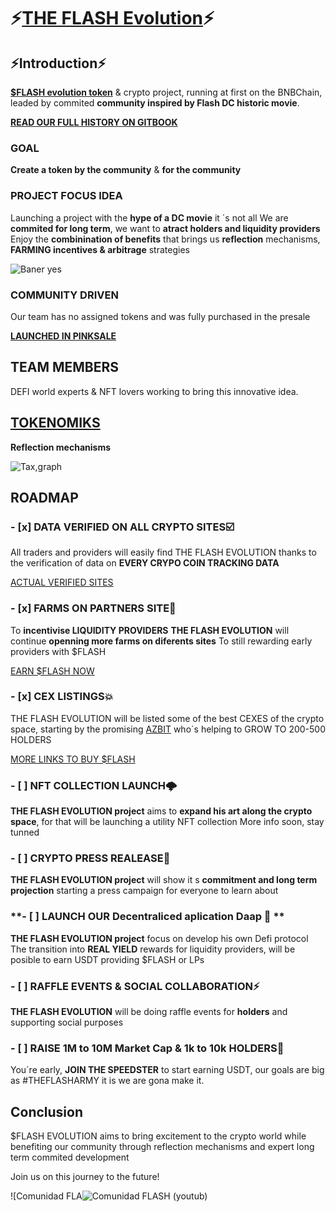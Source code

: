 # ⚡️[THE FLASH Evolution](https://linktr.ee/theflashtoken)⚡️

## ⚡️Introduction⚡️

[**$FLASH evolution token**]([url](https://the-flash-token.gitbook.io/the-flash-evolution/the-flash-evolution-docs/smart-contract-and-audit)) & crypto project, running at first on the BNBChain, leaded by commited **community inspired by Flash DC historic movie**.

[**READ OUR FULL HISTORY ON GITBOOK**](https://the-flash-token.gitbook.io/the-flash-evolution/the-flash-intro/know-about-usdflash-evolution/the-flash-evolution-history)


### **GOAL**  

**Create a token by the community** & **for the community**


### **PROJECT FOCUS IDEA** 

Launching a project with the **hype of a DC movie** it ´s not all
We are **commited for long term**, we want to **atract holders and liquidity providers** 
Enjoy the **combinination of benefits** that brings us **reflection** mechanisms, **FARMING incentives & arbitrage** strategies

![Baner yes](https://github.com/TheFlashCrypto/TheFlashCrypto/assets/130592325/2ce3c3e0-c947-4d05-b93a-342cd9b255be)


### **COMMUNITY DRIVEN** 
Our team has no assigned tokens and was fully purchased in the presale 

[**LAUNCHED IN PINKSALE**](https://the-flash-token.gitbook.io/the-flash-evolution/the-flash-intro/know-about-usdflash-evolution/pinksale-presale)


## **TEAM MEMBERS** 
DEFI world experts & NFT lovers working to bring this innovative idea.



## **[TOKENOMIKS](https://the-flash-token.gitbook.io/the-flash-evolution/the-flash-evolution-docs/tokenomiks)** 
**Reflection mechanisms**

![Tax,graph](https://github.com/TheFlashCrypto/TheFlashCrypto/assets/130592325/3f6fc886-7518-4ea3-900c-329fb14b5c4b)



## **ROADMAP** 

### **- [x] DATA VERIFIED ON ALL CRYPTO SITES**☑️
All traders and providers will easily find THE FLASH EVOLUTION thanks to the verification of data on **EVERY CRYPO COIN TRACKING DATA**

[ACTUAL VERIFIED SITES](https://the-flash-token.gitbook.io/the-flash-evolution/flash-evolution-links/partners-and-analytics)


### **- [x] FARMS ON PARTNERS SITE**🤑
To **incentivise LIQUIDITY PROVIDERS** **THE FLASH EVOLUTION** will continue **openning more farms on diferents sites**
To still rewarding early providers with $FLASH

[EARN $FLASH NOW](https://the-flash-token.gitbook.io/the-flash-evolution/flash-evolution-links/earn-the-usdflash-evolution)


### **- [x] CEX LISTINGS**💥
THE FLASH EVOLUTION will be listed some of the best CEXES of the crypto space, starting by the promising [AZBIT](https://azbit.com/exchange/FLASH_USDT/) who´s helping to GROW TO 200-500 HOLDERS

[MORE LINKS TO BUY $FLASH](https://the-flash-token.gitbook.io/the-flash-evolution/flash-evolution-links/swap-to-the-flash-evolution)


### **- [ ] NFT COLLECTION LAUNCH**🌩️
**THE FLASH EVOLUTION project** aims to **expand his art along the crypto space**, for that will be launching a utility NFT collection
More info soon, stay tunned


### **- [ ] CRYPTO PRESS REALEASE**📰
**THE FLASH EVOLUTION project** will show it s **commitment and long term projection** starting a press campaign for everyone to learn about


### **- [ ] LAUNCH OUR Decentraliced aplication Daap 🌉 **
**THE FLASH EVOLUTION project** focus on develop his own Defi protocol 
The transition into **REAL YIELD** rewards for liquidity providers, will be posible to earn USDT providing $FLASH or LPs


### **- [ ] RAFFLE EVENTS & SOCIAL COLLABORATION**⚡️
**THE FLASH EVOLUTION** will be doing raffle events for **holders** and supporting social purposes


### **- [ ] RAISE 1M to 10M Market Cap & 1k to 10k HOLDERS**🚀
You´re early, **JOIN THE SPEEDSTER** to start earning USDT, our goals are big as #THEFLASHARMY it is we are gona make it.



## Conclusion
$FLASH EVOLUTION aims to bring excitement to the crypto world while benefiting our community through reflection mechanisms and expert long term commited development

Join us on this journey to the future!

![Comunidad FLA![Comunidad FLASH (youtub)](https://github.com/TheFlashCrypto/TheFlashCrypto/assets/130592325/821fb61c-29d3-4e7e-a6ae-2be615f70a56)
